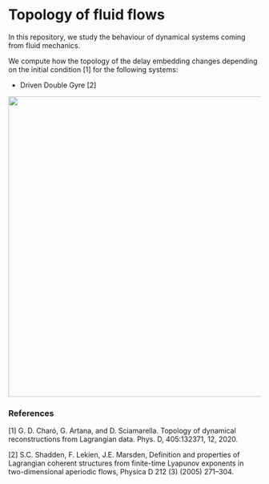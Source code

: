 # Topology of fluid flows

In this repository, we study the behaviour of dynamical systems coming from fluid mechanics.

We compute how the topology of the delay embedding changes depending on the initial condition [1] for the following systems:
* Driven Double Gyre [2]
<img src="figures/animation_double_gyre.gif" width="600" height="auto" class="center"/>


### References

[1] G. D. Charó, G. Artana, and D. Sciamarella. Topology of dynamical reconstructions from Lagrangian data. Phys. D, 405:132371, 12, 2020.

[2] S.C. Shadden, F. Lekien, J.E. Marsden, Definition and properties of Lagrangian coherent structures from finite-time Lyapunov exponents in two-dimensional aperiodic flows, Physica D 212 (3) (2005) 271–304.


